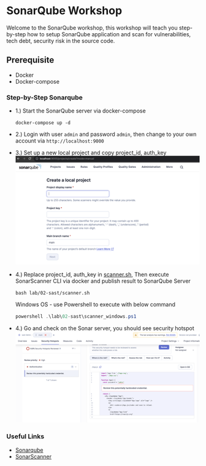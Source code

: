 # SonarQube Workshop

Welcome to the SonarQube workshop, this workshop will teach you step-by-step how to setup SonarQube application
and scan for vulnerabilities, tech debt, security risk in the source code.

## Prerequisite

- Docker
- Docker-compose

### Step-by-Step Sonarqube

- 1.) Start the SonarQube server via docker-compose

  ```shell
  docker-compose up -d
  ```

- 2.) Login with user `admin` and password `admin`, then change to your own account via `http://localhost:9000`

- 3.) Set up a new local project and copy project_id, auth_key
  ![Example Sonar Configuration](../../images/003-sonarqube.png)

- 4.) Replace project_id, auth_key in [scanner.sh](scanner.sh), Then execute SonarScanner CLI via docker and publish
  result to SonarQube Server

  ```shell
  bash lab/02-sast/scanner.sh
  ```

  Windows OS - use Powershell to execute with below command

  ```Powershell
  powershell .\lab\02-sast\scanner_windows.ps1
  ```


- 4.) Go and check on the Sonar server, you should see security hotspot
  ![Example Analysis](../../images/002-sonarqube.png)
  
### Useful Links

- [Sonarqube](https://docs.sonarsource.com/sonarqube/latest/)
- [SonarScanner](https://docs.sonarsource.com/sonarqube/10.3/analyzing-source-code/scanners/sonarscanner/)
